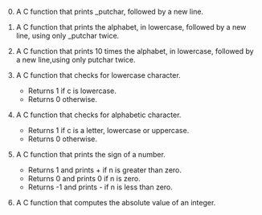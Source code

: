 0. A C function that prints _putchar, followed by a new line.

1. A C function that prints the alphabet, in lowercase, followed by a new line, using only _putchar twice.

2. A C function that prints 10 times the alphabet, in lowercase, followed by a new line,using only putchar twice.

3. A C function that checks for lowercase character.
   - Returns 1 if c is lowercase.
   - Returns 0 otherwise.

4. A C function that checks for alphabetic character.
   - Returns 1 if c is a letter, lowercase or uppercase.
   - Returns 0 otherwise.

5. A C function that prints the sign of a number.
   - Returns 1 and prints + if n is greater than zero.
   - Returns 0 and prints 0 if n is zero.
   - Returns -1 and prints - if n is less than zero.

6. A C function that computes the absolute value of an integer.
